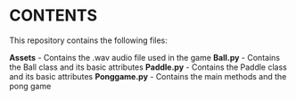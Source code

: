 # CONTENTS

This repository contains the following files:

**Assets** - Contains the .wav audio file used in the game
**Ball.py** - Contains the Ball class and its basic attributes
**Paddle.py** - Contains the Paddle class and its basic attributes
**Ponggame.py** - Contains the main methods and the pong game 
